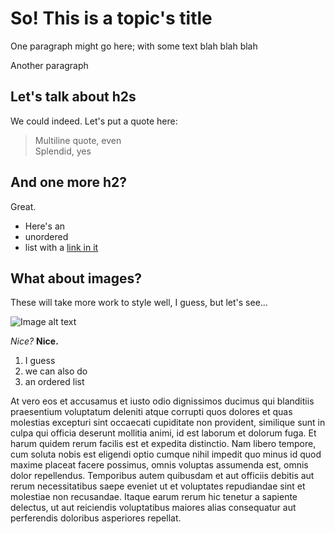 # So! This is a topic's title

One paragraph might go here; with some text blah blah blah

Another paragraph

## Let's talk about h2s

We could indeed. Let's put a quote here:

> Multiline quote, even  
> Splendid, yes

## And one more h2?

Great.

- Here's an
- unordered
- list with a [link in it](https://robwhelan.com 'Link to, uh.')

## What about images?

These will take more work to style well, I guess, but let's see...

![Image alt text](logo512.png 'Image title text')

_Nice?_ **Nice.**

1. I guess
1. we can also do
1. an ordered list

At vero eos et accusamus et iusto odio dignissimos ducimus qui blanditiis praesentium voluptatum deleniti atque corrupti quos dolores et quas molestias excepturi sint occaecati cupiditate non provident, similique sunt in culpa qui officia deserunt mollitia animi, id est laborum et dolorum fuga. Et harum quidem rerum facilis est et expedita distinctio. Nam libero tempore, cum soluta nobis est eligendi optio cumque nihil impedit quo minus id quod maxime placeat facere possimus, omnis voluptas assumenda est, omnis dolor repellendus. Temporibus autem quibusdam et aut officiis debitis aut rerum necessitatibus saepe eveniet ut et voluptates repudiandae sint et molestiae non recusandae. Itaque earum rerum hic tenetur a sapiente delectus, ut aut reiciendis voluptatibus maiores alias consequatur aut perferendis doloribus asperiores repellat.
